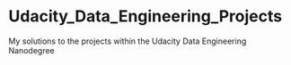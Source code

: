# Udacity_Data_Engineering_Projects
My solutions to the projects within the Udacity Data Engineering Nanodegree
